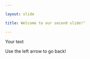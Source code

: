 ```yaml
---

layout: slide

title: Welcome to our second slide!"

---
```


Your text

Use the left arrow to go back!
